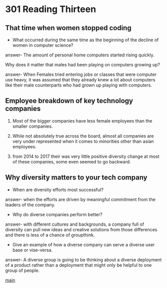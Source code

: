 # 301 Reading Thirteen

## That time when women stopped coding

- What occurred during the same time as the beginning of the decline of women in computer science?

answer- The amount of personal home computers started rising quickly.

Why does it matter that males had been playing on computers growing up?

answer- When Females tried entering jobs or classes that were computer use heavy, it was assumed that they already knew a lot about computers like their male counterparts who had grown up playing with computers.

## Employee breakdown of key technology companies

1. Most of the bigger companies have less female employees than the smaller companies.

2. While not absolutely true across the board, almost all companies are very under represented when it comes to minorities other than asian employees.

3. from 2014 to 2017 their was very little positive diversity change at most of these companies, some even seemed to go backward.

## Why diversity matters to your tech company

- When are diversity efforts most successful?

answer- when the efforts are driven by meaningful commitment from the leaders of the company.

- Why do diverse companies perform better?

answer- with different cultures and backgrounds, a company full of diversity can pull new ideas and creative solutions from those differences and there is less of a chance of groupthink.

- Give an example of how a diverse company can serve a diverse user base or vise-versa.

answer- A diverse group is going to be thinking about a diverse deployment of a product rather than a deployment that might only be helpful to one group of people.

[main](README.md)
